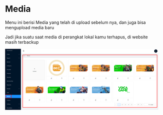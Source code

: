 # Media

Menu ini berisi Media yang telah di upload sebelum nya, dan juga bisa mengupload media baru

Jadi jika suatu saat media di perangkat lokal kamu terhapus, di website masih terbackup

![](<../.gitbook/assets/image (71).png>)
